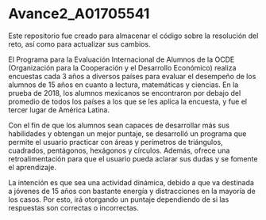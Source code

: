 # Avance2_A01705541
Este repositorio fue creado para almacenar el código sobre la resolución del reto, así como para actualizar sus cambios.

El Programa para la Evaluación Internacional de Alumnos de la OCDE (Organización para la Cooperación y el Desarrollo Económico) realiza encuestas cada 3 años a diversos países para evaluar el desempeño de los alumnos de 15 años en cuanto a lectura, matemáticas y ciencias. En la prueba de 2018, los alumnos mexicanos se encontraron por debajo del promedio de todos los países a los que se les aplica la encuesta, y fue el tercer lugar de América Latina.

Con el fin de que los alumnos sean capaces de desarrollar más sus habilidades y obtengan un mejor puntaje, se desarrolló un programa que permite el usuario practicar con áreas y perímetros de triángulos, cuadrados, pentágonos, hexágonos y círculos. Además, ofrece una retroalimentación para que el usuario pueda aclarar sus dudas y se fomente el aprendizaje. 

La intención es que sea una actividad dinámica, debido a que va destinada a jóvenes de 15 años con bastante energía y distracciones en la mayoría de los casos. Por esto, irá otorgando un puntaje dependiendo de si las respuestas son correctas o incorrectas.
